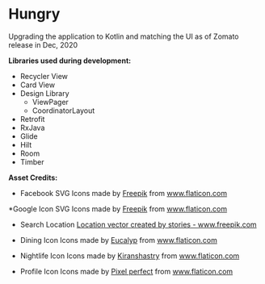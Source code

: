# Hungry

Upgrading the application to Kotlin and matching the UI as of Zomato release in Dec, 2020

**__Libraries used during development:__**  

* Recycler View  
* Card View  
* Design Library
    * ViewPager  
    * CoordinatorLayout
* Retrofit  
* RxJava
* Glide
* Hilt
* Room
* Timber

**__Asset Credits:__**
* Facebook SVG
Icons made by <a href="https://www.flaticon.com/authors/freepik" title="Freepik">Freepik</a> from <a href="https://www.flaticon.com/" title="Flaticon"> www.flaticon.com</a>

*Google Icon SVG
Icons made by <a href="https://www.flaticon.com/authors/freepik" title="Freepik">Freepik</a> from <a href="https://www.flaticon.com/" title="Flaticon"> www.flaticon.com</a>

* Search Location
<a href="https://www.freepik.com/vectors/location">Location vector created by stories - www.freepik.com</a>

* Dining Icon
Icons made by <a href="https://www.flaticon.com/authors/eucalyp" title="Eucalyp">Eucalyp</a> from <a href="https://www.flaticon.com/" title="Flaticon"> www.flaticon.com</a>

* Nightlife Icon
Icons made by <a href="https://www.flaticon.com/authors/kiranshastry" title="Kiranshastry">Kiranshastry</a> from <a href="https://www.flaticon.com/" title="Flaticon"> www.flaticon.com</a>

* Profile Icon
Icons made by <a href="https://www.flaticon.com/authors/pixel-perfect" title="Pixel perfect">Pixel perfect</a> from <a href="https://www.flaticon.com/" title="Flaticon"> www.flaticon.com</a>


